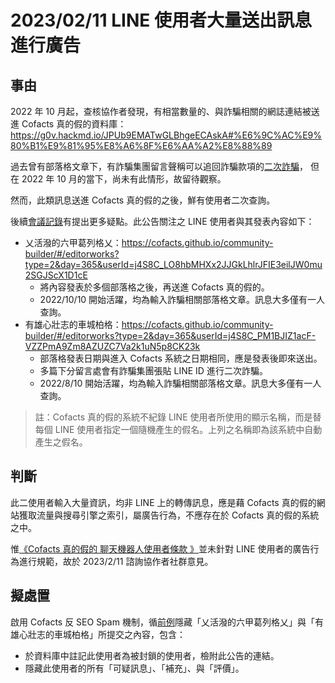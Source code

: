 # 2023/02/11 LINE 使用者大量送出訊息進行廣告

## 事由

2022 年 10 月起，查核協作者發現，有相當數量的、與詐騙相關的網誌連結被送進 Cofacts 真的假的資料庫：
https://g0v.hackmd.io/JPUb9EMATwGLBhgeECAskA#%E6%9C%AC%E9%80%B1%E9%81%95%E8%A6%8F%E6%AA%A2%E8%88%89

過去曾有部落格文章下，有詐騙集團留言聲稱可以追回詐騙款項的[二次詐騙](https://getdr.com/%E4%BD%A0%E6%9C%89%E8%81%BD%E9%81%8E%E3%80%8C%E4%BA%8C%E6%AC%A1%E8%A9%90%E9%A8%99%E3%80%8D%E5%97%8E%EF%BC%9F%E6%83%B3%E8%A6%81%E8%BF%BD%E5%9B%9E%E8%A2%AB%E9%A8%99%E7%9A%84%E9%8C%A2%E4%B9%9F%E5%88%A5/)，
但在 2022 年 10 月的當下，尚未有此情形，故留待觀察。

然而，此類訊息送進 Cofacts 真的假的之後，鮮有使用者二次查詢。

後續[會議記錄](https://g0v.hackmd.io/G8JKqoW6T-SpCa704awGsw#CIB-%E8%99%95%E7%90%86)有提出更多疑點。此公告關注之 LINE 使用者與其發表內容如下：
- 乂活潑的六甲葛列格乂：https://cofacts.github.io/community-builder/#/editorworks?type=2&day=365&userId=j4S8C_LO8hbMHXx2JJGkLhlrJFIE3eilJW0mu2SGJScX1D1cE
    - 將內容發表於多個部落格之後，再送進 Cofacts 真的假的。
    - 2022/10/10 開始活躍，均為輸入詐騙相關部落格文章。訊息大多僅有一人查詢。
- 有雄心壯志的車城柏格：https://cofacts.github.io/community-builder/#/editorworks?type=2&day=365&userId=j4S8C_PM1BJIZ1acF-VZZPmA9Zm8AZUZC7Va2k1uN5p8CK23k
    - 部落格發表日期與進入 Cofacts 系統之日期相同，應是發表後即來送出。
    - 多篇下分留言處會有詐騙集團張貼 LINE ID 進行二次詐騙。
    - 2022/8/10 開始活躍，均為輸入詐騙相關部落格文章。訊息大多僅有一人查詢。

> 註：Cofacts 真的假的系統不紀錄 LINE 使用者所使用的顯示名稱，而是替每個 LINE 使用者指定一個隨機產生的假名。上列之名稱即為該系統中自動產生之假名。

## 判斷

此二使用者輸入大量資訊，均非 LINE 上的轉傳訊息，應是藉 Cofacts 真的假的網站獲取流量與搜尋引擎之索引，屬廣告行為，不應存在於 Cofacts 真的假的系統之中。

惟[《Cofacts 真的假的 聊天機器人使用者條款
》](https://github.com/cofacts/rumors-line-bot/blob/master/LEGAL.md)並未針對 LINE 使用者的廣告行為進行規範，故於 2023/2/11 諮詢協作者社群意見。

## 擬處置

啟用 Cofacts 反 SEO Spam 機制，循[前例](https://github.com/cofacts/takedowns/blob/master/2021/1125-2nd-spam.md)隱藏「乂活潑的六甲葛列格乂」與「有雄心壯志的車城柏格」所提交之內容，包含：

- 於資料庫中註記此使用者為被封鎖的使用者，檢附此公告的連結。
- 隱藏此使用者的所有「可疑訊息」、「補充」、與「評價」。


